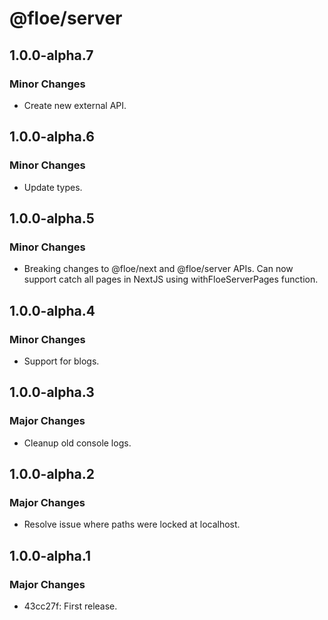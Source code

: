 # @floe/server

## 1.0.0-alpha.7

### Minor Changes

- Create new external API.

## 1.0.0-alpha.6

### Minor Changes

- Update types.

## 1.0.0-alpha.5

### Minor Changes

- Breaking changes to @floe/next and @floe/server APIs. Can now support catch all pages in NextJS using withFloeServerPages function.

## 1.0.0-alpha.4

### Minor Changes

- Support for blogs.

## 1.0.0-alpha.3

### Major Changes

- Cleanup old console logs.

## 1.0.0-alpha.2

### Major Changes

- Resolve issue where paths were locked at localhost.

## 1.0.0-alpha.1

### Major Changes

- 43cc27f: First release.

